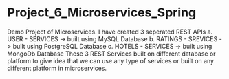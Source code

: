 # Project_6_Microservices_Spring
Demo Project of Microservices.
I have created 3 seperated REST APIs
              a. USER - SERVICES            -> built using MySQL Database
              b. RATINGS - SREVICES         -> built using PostgreSQL Database
              c. HOTELS - SERVICES          -> built using MongoDb Database
These 3 REST Services built on different database or platform to give idea that we can use any type of services or built on any different platform in microservices.



